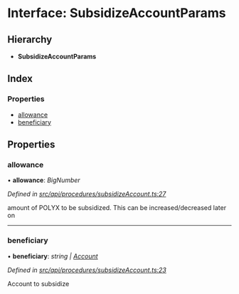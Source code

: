# Interface: SubsidizeAccountParams

## Hierarchy

* **SubsidizeAccountParams**

## Index

### Properties

* [allowance](subsidizeaccountparams.md#allowance)
* [beneficiary](subsidizeaccountparams.md#beneficiary)

## Properties

###  allowance

• **allowance**: *BigNumber*

*Defined in [src/api/procedures/subsidizeAccount.ts:27](https://github.com/PolymeshAssociation/polymesh-sdk/blob/46845947/src/api/procedures/subsidizeAccount.ts#L27)*

amount of POLYX to be subsidized. This can be increased/decreased later on

___

###  beneficiary

• **beneficiary**: *string | [Account](../classes/account.md)*

*Defined in [src/api/procedures/subsidizeAccount.ts:23](https://github.com/PolymeshAssociation/polymesh-sdk/blob/46845947/src/api/procedures/subsidizeAccount.ts#L23)*

Account to subsidize
